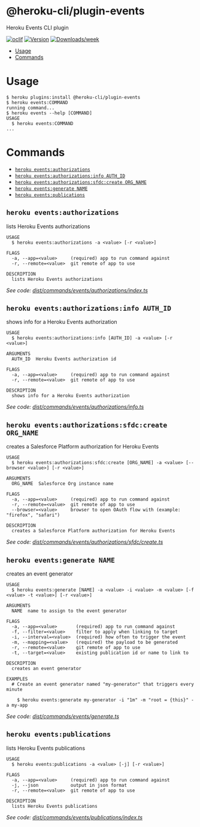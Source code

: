 @heroku-cli/plugin-events
=================

Heroku Events CLI plugin


[![oclif](https://img.shields.io/badge/cli-oclif-brightgreen.svg)](https://oclif.io)
[![Version](https://img.shields.io/npm/v/@heroku-cli/plugin-events.svg)](https://npmjs.org/package/@heroku-cli/plugin-events)
[![Downloads/week](https://img.shields.io/npm/dw/@heroku-cli/plugin-events.svg)](https://npmjs.org/package/@heroku-cli/plugin-events)


<!-- toc -->
* [Usage](#usage)
* [Commands](#commands)
<!-- tocstop -->
# Usage
```sh-session
$ heroku plugins:install @heroku-cli/plugin-events
$ heroku events:COMMAND
running command...
$ heroku events --help [COMMAND]
USAGE
  $ heroku events:COMMAND
...
```
# Commands
<!-- commands -->
* [`heroku events:authorizations`](#heroku-eventsauthorizations)
* [`heroku events:authorizations:info AUTH_ID`](#heroku-eventsauthorizationsinfo-auth_id)
* [`heroku events:authorizations:sfdc:create ORG_NAME`](#heroku-eventsauthorizationssfdccreate-org_name)
* [`heroku events:generate NAME`](#heroku-eventsgenerate-name)
* [`heroku events:publications`](#heroku-eventspublications)

## `heroku events:authorizations`

lists Heroku Events authorizations

```
USAGE
  $ heroku events:authorizations -a <value> [-r <value>]

FLAGS
  -a, --app=<value>     (required) app to run command against
  -r, --remote=<value>  git remote of app to use

DESCRIPTION
  lists Heroku Events authorizations
```

_See code: [dist/commands/events/authorizations/index.ts](https://github.com/heroku/heroku-cli-plugin-events/blob/v0.0.1/dist/commands/events/authorizations/index.ts)_

## `heroku events:authorizations:info AUTH_ID`

shows info for a Heroku Events authorization

```
USAGE
  $ heroku events:authorizations:info [AUTH_ID] -a <value> [-r <value>]

ARGUMENTS
  AUTH_ID  Heroku Events authorization id

FLAGS
  -a, --app=<value>     (required) app to run command against
  -r, --remote=<value>  git remote of app to use

DESCRIPTION
  shows info for a Heroku Events authorization
```

_See code: [dist/commands/events/authorizations/info.ts](https://github.com/heroku/heroku-cli-plugin-events/blob/v0.0.1/dist/commands/events/authorizations/info.ts)_

## `heroku events:authorizations:sfdc:create ORG_NAME`

creates a Salesforce Platform authorization for Heroku Events

```
USAGE
  $ heroku events:authorizations:sfdc:create [ORG_NAME] -a <value> [--browser <value>] [-r <value>]

ARGUMENTS
  ORG_NAME  Salesforce Org instance name

FLAGS
  -a, --app=<value>     (required) app to run command against
  -r, --remote=<value>  git remote of app to use
  --browser=<value>     browser to open OAuth flow with (example: "firefox", "safari")

DESCRIPTION
  creates a Salesforce Platform authorization for Heroku Events
```

_See code: [dist/commands/events/authorizations/sfdc/create.ts](https://github.com/heroku/heroku-cli-plugin-events/blob/v0.0.1/dist/commands/events/authorizations/sfdc/create.ts)_

## `heroku events:generate NAME`

creates an event generator

```
USAGE
  $ heroku events:generate [NAME] -a <value> -i <value> -m <value> [-f <value> -t <value>] [-r <value>]

ARGUMENTS
  NAME  name to assign to the event generator

FLAGS
  -a, --app=<value>       (required) app to run command against
  -f, --filter=<value>    filter to apply when linking to target
  -i, --interval=<value>  (required) how often to trigger the event
  -m, --mapping=<value>   (required) the payload to be generated
  -r, --remote=<value>    git remote of app to use
  -t, --target=<value>    existing publication id or name to link to

DESCRIPTION
  creates an event generator

EXAMPLES
  # Create an event generator named "my-generator" that triggers every minute

    $ heroku events:generate my-generator -i "1m" -m "root = {this}" -a my-app
```

_See code: [dist/commands/events/generate.ts](https://github.com/heroku/heroku-cli-plugin-events/blob/v0.0.1/dist/commands/events/generate.ts)_

## `heroku events:publications`

lists Heroku Events publications

```
USAGE
  $ heroku events:publications -a <value> [-j] [-r <value>]

FLAGS
  -a, --app=<value>     (required) app to run command against
  -j, --json            output in json format
  -r, --remote=<value>  git remote of app to use

DESCRIPTION
  lists Heroku Events publications
```

_See code: [dist/commands/events/publications/index.ts](https://github.com/heroku/heroku-cli-plugin-events/blob/v0.0.1/dist/commands/events/publications/index.ts)_
<!-- commandsstop -->
